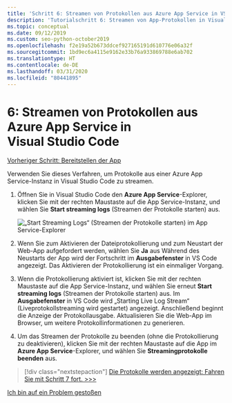 ```yaml
---
title: 'Schritt 6: Streamen von Protokollen aus Azure App Service in VS Code'
description: 'Tutorialschritt 6: Streamen von App-Protokollen in Visual Studio Code'
ms.topic: conceptual
ms.date: 09/12/2019
ms.custom: seo-python-october2019
ms.openlocfilehash: f2e19a52b673ddcef927165191d610776e06a32f
ms.sourcegitcommit: 1bd9ec6a4115e9162e33b76a933869788e6ab702
ms.translationtype: HT
ms.contentlocale: de-DE
ms.lasthandoff: 03/31/2020
ms.locfileid: "80441895"
---
```

# <a name="6-stream-logs-from-azure-app-service-into-visual-studio-code"></a>6: Streamen von Protokollen aus Azure App Service in Visual Studio Code

[Vorheriger Schritt: Bereitstellen der App](tutorial-deploy-app-service-on-linux-05.md)

Verwenden Sie dieses Verfahren, um Protokolle aus einer Azure App Service-Instanz in Visual Studio Code zu streamen.

1. Öffnen Sie in Visual Studio Code den **Azure App Service**-Explorer, klicken Sie mit der rechten Maustaste auf die App Service-Instanz, und wählen Sie **Start streaming logs** (Streamen der Protokolle starten) aus.

   ![„Start Streaming Logs“ (Streamen der Protokolle starten) im App Service-Explorer](media/deploy-azure/start-streaming-logs-in-visual-studio-code.png)

1. Wenn Sie zum Aktivieren der Dateiprotokollierung und zum Neustart der Web-App aufgefordert werden, wählen Sie **Ja** aus Während des Neustarts der App wird der Fortschritt im **Ausgabefenster** in VS Code angezeigt. Das Aktivieren der Protokollierung ist ein einmaliger Vorgang.

1. Wenn die Protokollierung aktiviert ist, klicken Sie mit der rechten Maustaste auf die App Service-Instanz, und wählen Sie erneut **Start streaming logs** (Streamen der Protokolle starten) aus. Im **Ausgabefenster** in VS Code wird „Starting Live Log Stream“ (Liveprotokollstreaming wird gestartet) angezeigt. Anschließend beginnt die Anzeige der Protokollausgabe. Aktualisieren Sie die Web-App im Browser, um weitere Protokollinformationen zu generieren.

1. Um das Streamen der Protokolle zu beenden (ohne die Protokollierung zu deaktivieren), klicken Sie mit der rechten Maustaste auf die App im **Azure App Service**-Explorer, und wählen Sie **Streamingprotokolle beenden** aus.

> [!div class="nextstepaction"]
> [Die Protokolle werden angezeigt: Fahren Sie mit Schritt 7 fort. >>>](tutorial-deploy-app-service-on-linux-07.md)

[Ich bin auf ein Problem gestoßen](https://www.research.net/r/PWZWZ52?tutorial=vscode-appservice-python&step=06-stream-logs)
